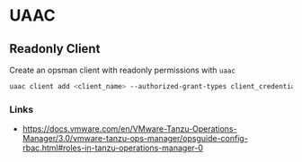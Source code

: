 # UAAC

## Readonly Client

Create an opsman client with readonly permissions with `uaac`

```bash
uaac client add <client_name> --authorized-grant-types client_credentials --authorities opsman.restricted_view --secret <secret>
```

### Links
- <https://docs.vmware.com/en/VMware-Tanzu-Operations-Manager/3.0/vmware-tanzu-ops-manager/opsguide-config-rbac.html#roles-in-tanzu-operations-manager-0>
